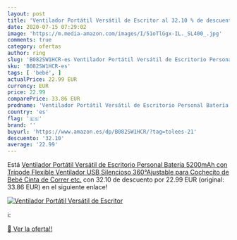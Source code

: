 ```yaml
---
layout: post
title: 'Ventilador Portátil Versátil de Escritor al 32.10 % de descuento'
date: 2020-07-15 07:29:02
image: 'https://m.media-amazon.com/images/I/51oTlGgx-IL._SL400_.jpg'
comments: true
category: ofertas
author: ring
slug: 'B082SW1HCR-es Ventilador Portátil Versátil de Escritorio Personal...'
sku: 'B082SW1HCR-es'
tags: [ 'bebé', ]
actualPrice: 22.99 EUR
currency: EUR
price: 22.99
comparePrice: 33.86 EUR
prodname: 'Ventilador Portátil Versátil de Escritorio Personal Batería 5200mAh con Trípode Flexible Ventilador USB Silencioso 360°Ajustable para Cochecito de Bebé  Cinta de Correr  etc.'
country: 'es'
flag: '🇪🇸'
brand: ''
buyurl: 'https://www.amazon.es/dp/B082SW1HCR/?tag=tolees-21'
descuento: '32.10'
average: '22.99'
---
```


Está [Ventilador Portátil Versátil de Escritorio Personal Batería 5200mAh con Trípode Flexible Ventilador USB Silencioso 360°Ajustable para Cochecito de Bebé  Cinta de Correr  etc.](https://www.amazon.es/dp/B082SW1HCR/?tag=tolees-21) con 32.10 de descuento por 22.99 EUR (original: 33.86 EUR) en el siguiente enlace!

[![Ventilador Portátil Versátil de Escritor](https://m.media-amazon.com/images/I/51oTlGgx-IL._SL400_.jpg)](https://www.amazon.es/dp/B082SW1HCR/?tag=tolees-21)

ℹ️:


[🛒 Ver la oferta!!](https://www.amazon.es/dp/B082SW1HCR/?tag=tolees-21)
